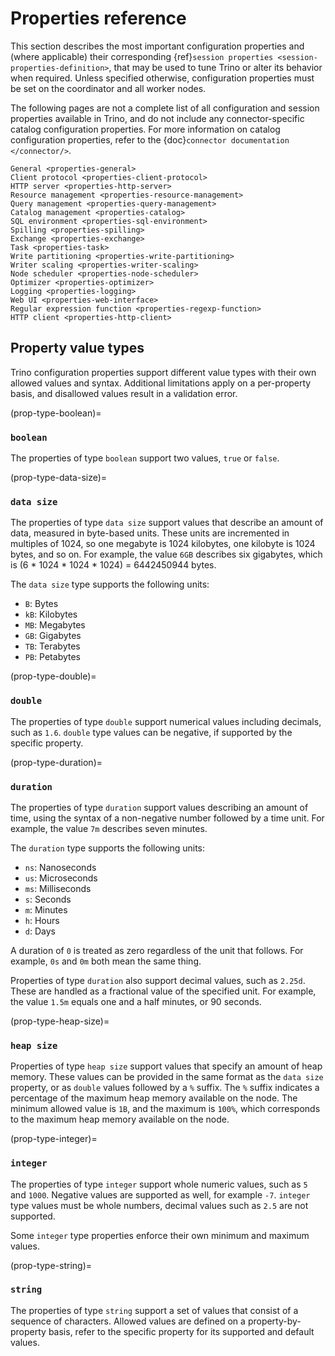 # Properties reference

This section describes the most important configuration properties and (where
applicable) their corresponding {ref}`session properties
<session-properties-definition>`, that may be used to tune Trino or alter its
behavior when required. Unless specified otherwise, configuration properties
must be set on the coordinator and all worker nodes.

The following pages are not a complete list of all configuration and
session properties available in Trino, and do not include any connector-specific
catalog configuration properties. For more information on catalog configuration
properties, refer to the {doc}`connector documentation </connector/>`.

```{toctree}
General <properties-general>
Client protocol <properties-client-protocol>
HTTP server <properties-http-server>
Resource management <properties-resource-management>
Query management <properties-query-management>
Catalog management <properties-catalog>
SQL environment <properties-sql-environment>
Spilling <properties-spilling>
Exchange <properties-exchange>
Task <properties-task>
Write partitioning <properties-write-partitioning>
Writer scaling <properties-writer-scaling>
Node scheduler <properties-node-scheduler>
Optimizer <properties-optimizer>
Logging <properties-logging>
Web UI <properties-web-interface>
Regular expression function <properties-regexp-function>
HTTP client <properties-http-client>
```

## Property value types

Trino configuration properties support different value types with their own
allowed values and syntax. Additional limitations apply on a per-property basis,
and disallowed values result in a validation error.

(prop-type-boolean)=
### `boolean`

The properties of type `boolean` support two values, `true` or `false`.

(prop-type-data-size)=
### `data size`

The properties of type `data size` support values that describe an amount of
data, measured in byte-based units. These units are incremented in multiples of
1024, so one megabyte is 1024 kilobytes, one kilobyte is 1024 bytes, and so on.
For example, the value `6GB` describes six gigabytes, which is
(6 * 1024 * 1024 * 1024) = 6442450944 bytes.

The `data size` type supports the following units:

- `B`: Bytes
- `kB`: Kilobytes
- `MB`: Megabytes
- `GB`: Gigabytes
- `TB`: Terabytes
- `PB`: Petabytes

(prop-type-double)=
### `double`

The properties of type `double` support numerical values including decimals,
such as `1.6`. `double` type values can be negative, if supported by the
specific property.

(prop-type-duration)=
### `duration`

The properties of type `duration` support values describing an
amount of time, using the syntax of a non-negative number followed by a time
unit. For example, the value `7m` describes seven minutes.

The `duration` type supports the following units:

- `ns`: Nanoseconds
- `us`: Microseconds
- `ms`: Milliseconds
- `s`: Seconds
- `m`: Minutes
- `h`: Hours
- `d`: Days

A duration of `0` is treated as zero regardless of the unit that follows.
For example, `0s` and `0m` both mean the same thing.

Properties of type `duration` also support decimal values, such as `2.25d`.
These are handled as a fractional value of the specified unit. For example, the
value `1.5m` equals one and a half minutes, or 90 seconds.

(prop-type-heap-size)=
### `heap size`

Properties of type `heap size` support values that specify an amount of heap memory.
These values can be provided in the same format as the `data size` property, or as `double`
values followed by a `%` suffix. The `%` suffix indicates a percentage of the maximum heap 
memory available on the node. The minimum allowed value is `1B`, and the maximum is `100%`, 
which corresponds to the maximum heap memory available on the node.

(prop-type-integer)=
### `integer`

The properties of type `integer` support whole numeric values, such as `5`
and `1000`. Negative values are supported as well, for example `-7`.
`integer` type values must be whole numbers, decimal values such as `2.5`
are not supported.

Some `integer` type properties enforce their own minimum and maximum values.

(prop-type-string)=
### `string`

The properties of type `string` support a set of values that consist of a
sequence of characters. Allowed values are defined on a property-by-property
basis, refer to the specific property for its supported and default values.
